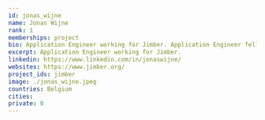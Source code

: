 ```yaml
---
id: jonas_wijne
name: Jonas Wijne
rank: 1
memberships: project
bio: Application Engineer working for Jimber. Application Engineer fell in love with Threefold Because I like to work on new and exciting technologies that could change the world.
excerpt: Application Engineer working for Jimber.
linkedin: https://www.linkedin.com/in/jonaswijne/
websites: https://www.jimber.org/
project_ids: jimber
image: ./jonas_wijne.jpeg
countries: Belgium
cities:
private: 0
---
```

